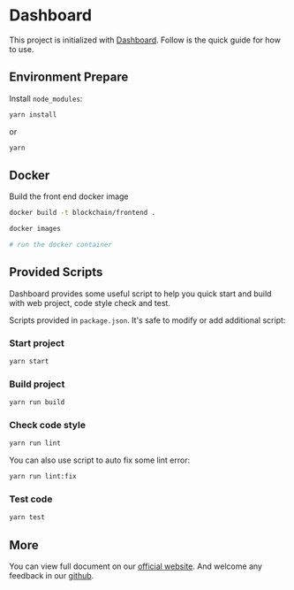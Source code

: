 # Dashboard

This project is initialized with [Dashboard](https://pro.ant.design). Follow is the quick guide for how to use.

## Environment Prepare

Install `node_modules`:

```bash
yarn install
```

or

```bash
yarn
```

## Docker

Build the front end docker image

```sh
docker build -t blockchain/frontend .

docker images

# run the docker container

```

## Provided Scripts

Dashboard provides some useful script to help you quick start and build with web project, code style check and test.

Scripts provided in `package.json`. It's safe to modify or add additional script:

### Start project

```bash
yarn start
```

### Build project

```bash
yarn run build
```

### Check code style

```bash
yarn run lint
```

You can also use script to auto fix some lint error:

```bash
yarn run lint:fix
```

### Test code

```bash
yarn test
```

## More

You can view full document on our [official website](https://pro.ant.design). And welcome any feedback in our [github](https://github.com/ant-design/ant-design-pro).
